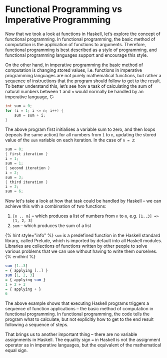 # Functional Programming vs Imperative Programming

Now that we took a look at functions in Haskell, let’s explore the concept of functional programming. In functional programming, the basic method of computation is the application of functions to arguments. Therefore, functional programming is best described as a style of programming, and functional programming languages support and encourage this style.

On the other hand, in imperative programming the basic method of computation is changing stored values, i.e. functions in imperative programming languages are not purely mathematical functions, but rather a sequence of instructions that the program should follow to get to the result. To better understand this, let’s see how a task of calculating the sum of natural numbers between `1` and `n` would normally be handled by an imperative language, C:

```c
int sum = 0;
for (i = 1; i <= n; i++) {
    sum = sum + i;
}
```

The above program first initialises a variable sum to zero, and then loops \(repeats the same action\) for all numbers from `1` to `n`, updating the stored value of  the `sum` variable on each iteration. In the case of `n = 3`:

```c
sum = 0;
{ first iteration }
i = 1;
sum = 1;
{ second iteration }
i = 2;
sum = 3;
{ third iteration }
i = 3;
sum = 6;
```

Now let's take a look at how that task could be handled by Haskell – we can achieve this with a combination of two functions:

1. `[n .. m]` – which produces a list of numbers from `n` to `m`, e.g. `[1..3] => [1, 2, 3]`
2. `sum`  – which produces the sum of a list

{% hint style="info" %}
`sum` is a predefined function in the Haskell standard library, called Prelude, which is imported by default into all Haskell modules. Libraries are collections of functions written by other people to solve various problems that we can use without having to write them ourselves.
{% endhint %}

```haskell
sum [1..3]
= { applying [..] }
sum [1, 2, 3]
= { applying sum }
1 + 2 + 3
= { applying + }
6
```

The above example shows that executing Haskell programs triggers a sequence of function applications – the basic method of computation in functional programming. In functional programming, the code tells the program what to calculate, but not explicitly how to get to the end result following a sequence of steps.

That brings us to another important thing – there are no variable assignments in Haskell. The equality sign `=`  in Haskell is not the assignment operator as in imperative languages, but the equivalent of the mathematical equal sign.


